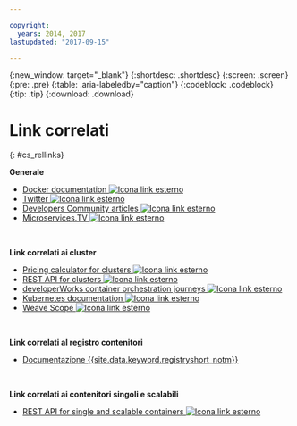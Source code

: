```yaml
---

copyright:
  years: 2014, 2017
lastupdated: "2017-09-15"

---
```


{:new_window: target="_blank"}
{:shortdesc: .shortdesc}
{:screen: .screen}
{:pre: .pre}
{:table: .aria-labeledby="caption"}
{:codeblock: .codeblock}
{:tip: .tip} 
{:download: .download}


# Link correlati
{: #cs_rellinks}

**Generale**  


- [Docker documentation ![Icona link esterno](../icons/launch-glyph.svg "Icona link esterno")](https://docs.docker.com/engine/)
- [Twitter ![Icona link esterno](../icons/launch-glyph.svg "Icona link esterno")](https://twitter.com/hashtag/ibmcontainers)
- [Developers Community articles ![Icona link esterno](../icons/launch-glyph.svg "Icona link esterno")](https://www.ibm.com/blogs/bluemix/tag/containers/)
- [Microservices.TV ![Icona link esterno](../icons/launch-glyph.svg "Icona link esterno")](https://developer.ibm.com/tv/microservices/)

<br />



**Link correlati ai cluster**  

- [Pricing calculator for clusters ![Icona link esterno](../icons/launch-glyph.svg "Icona link esterno")](https://console.bluemix.net/?direct=classic%2F&env_id=ibm%3Ayp%3Aus-south#/pricing/cloudOEPaneId=pricing&paneId=pricingSheet&orgGuid=83f3f6dd-e430-4955-8225-0963753d8b0f&spaceGuid=f616188f-e265-4e04-84be-1b3d2ec63db3)
- [REST API for clusters ![Icona link esterno](../icons/launch-glyph.svg "Icona link esterno")](https://us-south.containers.bluemix.net/swagger)
- [developerWorks container orchestration journeys ![Icona link esterno](../icons/launch-glyph.svg "Icona link esterno")](https://developer.ibm.com/code/journey/category/container-orchestration/)
- [Kubernetes documentation ![Icona link esterno](../icons/launch-glyph.svg "Icona link esterno")](https://kubernetes.io/)
- [Weave Scope ![Icona link esterno](../icons/launch-glyph.svg "Icona link esterno")](https://www.weave.works/oss/scope/)

<br />



**Link correlati al registro contenitori**  

- [Documentazione {{site.data.keyword.registryshort_notm}}](/docs/services/Registry/index.html)


<br />



**Link correlati ai contenitori singoli e scalabili**  

- [REST API for single and scalable containers ![Icona link esterno](../icons/launch-glyph.svg "Icona link esterno")](http://ccsapi-doc.mybluemix.net/)

